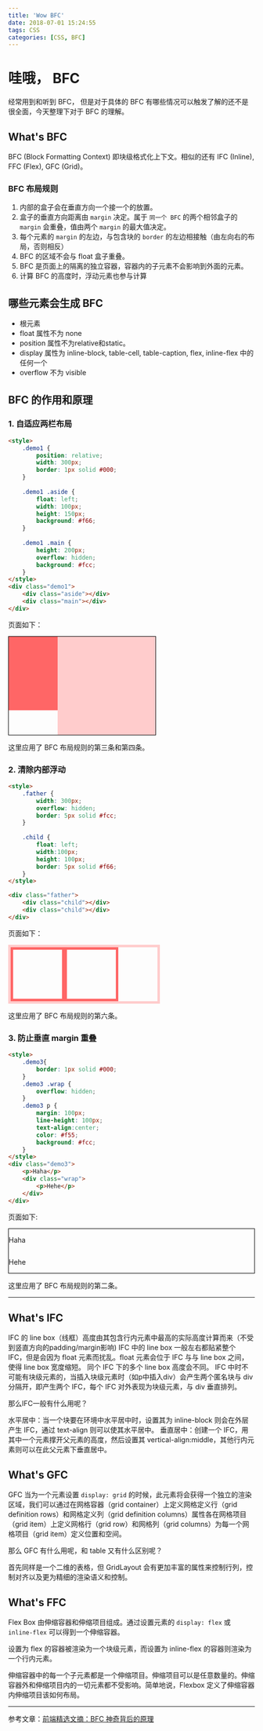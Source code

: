 ```yaml
---
title: 'Wow BFC'
date: 2018-07-01 15:24:55
tags: CSS
categories: [CSS, BFC]
---
```

# 哇哦， BFC

经常用到和听到 BFC， 但是对于具体的 BFC 有哪些情况可以触发了解的还不是很全面，今天整理下对于 BFC 的理解。

## What's BFC

BFC (Block Formatting Context) 即块级格式化上下文。相似的还有 IFC (Inline), FFC (Flex), GFC (Grid)。

### BFC 布局规则

1. 内部的盒子会在垂直方向一个接一个的放置。
2. 盒子的垂直方向距离由 `margin` 决定。属于 `同一个 BFC` 的两个相邻盒子的 `margin` 会重叠，值由两个 `margin` 的最大值决定。
3. 每个元素的 `margin` 的左边，与包含块的 `border` 的左边相接触（由左向右的布局，否则相反）
4. BFC 的区域不会与 float 盒子重叠。 
5. BFC 是页面上的隔离的独立容器，容器内的子元素不会影响到外面的元素。
6. 计算 BFC 的高度时，浮动元素也参与计算

## 哪些元素会生成 BFC

* 根元素
* float 属性不为 none
* position 属性不为relative和static。
* display 属性为 inline-block, table-cell, table-caption, flex, inline-flex 中的任何一个
* overflow 不为 visible

## BFC 的作用和原理

### 1. 自适应两栏布局

```HTML
<style>
    .demo1 {
        position: relative;
        width: 300px;
        border: 1px solid #000;
    }
 
    .demo1 .aside {
        float: left;
        width: 100px;
        height: 150px;
        background: #f66;
    }
 
    .demo1 .main {
        height: 200px;
        overflow: hidden;
        background: #fcc;
    }
</style>
<div class="demo1">
    <div class="aside"></div>
    <div class="main"></div>
</div>
```

页面如下：

<div><style>.demo1 {width: 300px; position: relative;border: 1px solid #000;}.demo1 .aside {width: 100px; height: 150px; float: left; background: #f66;}.demo1 .main {height: 200px;background: #fcc;overflow: hidden;}</style><div class="demo1"><div class="aside"></div><div class="main"></div></div></div>

这里应用了 BFC 布局规则的第三条和第四条。

### 2. 清除内部浮动


```HTML
<style>
    .father {
        width: 300px;
        overflow: hidden;
        border: 5px solid #fcc;
    }
 
    .child {
        float: left;
        width:100px;
        height: 100px;
        border: 5px solid #f66;
    }
</style>

<div class="father">
    <div class="child"></div>
    <div class="child"></div>
</div>
```

页面如下：

<div><style>.father {overflow: hidden;border: 5px solid #fcc;width: 300px;}.child {border: 5px solid #f66;width:100px;height: 100px;float: left;}</style><div class="father"><div class="child"></div><div class="child"></div></div></div>

这里应用了 BFC 布局规则的第六条。

### 3. 防止垂直 margin 重叠

```HTML
<style>
    .demo3{
        border: 1px solid #000;
    }
    .demo3 .wrap {
        overflow: hidden;
    }
    .demo3 p {
        margin: 100px;
        line-height: 100px;
        text-align:center;
        color: #f55;
        background: #fcc;
    }
</style>
<div class="demo3">
    <p>Haha</p>
    <div class="wrap">
        <p>Hehe</p>
    </div>
</div>
```

页面如下:

<div><style>.demo3{border: 1px solid #000;}.wrap {overflow: hidden;}#post-content .demo3 p {margin: 100px;line-height: 100px;text-align:center;color: #f55;background: #fcc;}</style><div class="demo3"><p>Haha</p><div class="wrap"><p>Hehe</p></div></div>

这里应用了 BFC 布局规则的第二条。

---
## What's IFC

IFC 的 line box（线框）高度由其包含行内元素中最高的实际高度计算而来（不受到竖直方向的padding/margin影响)
IFC 中的 line box 一般左右都贴紧整个 IFC，但是会因为 float 元素而扰乱。float 元素会位于 IFC 与与 line box 之间，使得 line box 宽度缩短。 同个 IFC 下的多个 line box 高度会不同。 IFC 中时不可能有块级元素的，当插入块级元素时（如p中插入div）会产生两个匿名块与 div 分隔开，即产生两个 IFC，每个 IFC 对外表现为块级元素，与 div 垂直排列。

那么IFC一般有什么用呢？

水平居中：当一个块要在环境中水平居中时，设置其为 inline-block 则会在外层产生 IFC，通过 text-align 则可以使其水平居中。
垂直居中：创建一个 IFC，用其中一个元素撑开父元素的高度，然后设置其 vertical-align:middle，其他行内元素则可以在此父元素下垂直居中。

## What's GFC

GFC 当为一个元素设置 `display: grid` 的时候，此元素将会获得一个独立的渲染区域，我们可以通过在网格容器（grid container）上定义网格定义行（grid definition rows）和网格定义列（grid definition columns）属性各在网格项目（grid item）上定义网格行（grid row）和网格列（grid columns）为每一个网格项目（grid item）定义位置和空间。 

那么 GFC 有什么用呢，和 table 又有什么区别呢？

首先同样是一个二维的表格，但 GridLayout 会有更加丰富的属性来控制行列，控制对齐以及更为精细的渲染语义和控制。

## What's FFC

Flex Box 由伸缩容器和伸缩项目组成。通过设置元素的 `display: flex` 或 `inline-flex` 可以得到一个伸缩容器。

设置为 flex 的容器被渲染为一个块级元素，而设置为 inline-flex 的容器则渲染为一个行内元素。

伸缩容器中的每一个子元素都是一个伸缩项目。伸缩项目可以是任意数量的。伸缩容器外和伸缩项目内的一切元素都不受影响。简单地说，Flexbox 定义了伸缩容器内伸缩项目该如何布局。

---

参考文章：[前端精选文摘：BFC 神奇背后的原理](http://www.cnblogs.com/lhb25/p/inside-block-formatting-ontext.html)